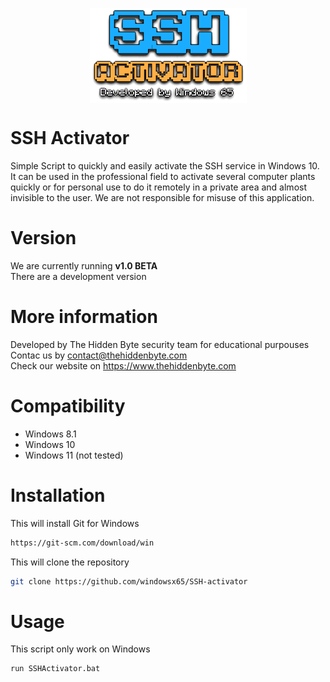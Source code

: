 <p align="center"><img src="https://github.com/windowsx65/SSH-activator/blob/main/Resources/logo.png" align="middle"></img></p>


# SSH Activator

Simple Script to quickly and easily activate the SSH service in Windows 10.
It can be used in the professional field to activate several computer plants quickly or for personal use to do it remotely in a private area and almost invisible to the user.
We are not responsible for misuse of this application.

# Version
We are currently running <b> v1.0 BETA</b> <br />
There are a development version

# More information
Developed by The Hidden Byte security team for educational purpouses <br />
Contac us by contact@thehiddenbyte.com <br />
Check our website on https://www.thehiddenbyte.com <br />

# Compatibility

- Windows 8.1
- Windows 10
- Windows 11 (not tested)

# Installation

This will install Git for Windows
```bash
https://git-scm.com/download/win
```

This will clone the repository
```bash
git clone https://github.com/windowsx65/SSH-activator
```

# Usage
This script only work on Windows
```bash
run SSHActivator.bat
```
